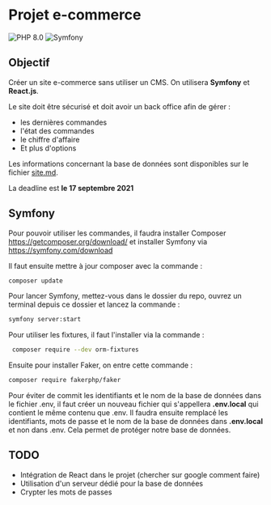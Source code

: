 # Projet e-commerce

![PHP 8.0](https://img.shields.io/badge/PHP-8.0-blue)
![Symfony](https://img.shields.io/badge/Symfony-5.0-brightgreen)

## Objectif

Créer un site e-commerce sans utiliser un CMS. On utilisera **Symfony** et **React.js**.

Le site doit être sécurisé et doit avoir un back office afin de gérer :

- les dernières commandes
- l'état des commandes
- le chiffre d'affaire
- Et plus d'options

Les informations concernant la base de données sont disponibles sur le fichier [site.md](https://github.com/AlexandreTO/Projet/blob/master/site.md).

La deadline est **le 17 septembre 2021**

## Symfony

Pour pouvoir utiliser les commandes, il faudra installer Composer <https://getcomposer.org/download/> et installer Symfony via <https://symfony.com/download>

Il faut ensuite mettre à jour composer avec la commande :

```bash
composer update
```

Pour lancer Symfony, mettez-vous dans le dossier du repo, ouvrez un terminal depuis ce dossier et lancez la commande :

```bash
symfony server:start
```

Pour utiliser les fixtures, il faut l'installer via la commande :

```bash
 composer require --dev orm-fixtures
```

Ensuite pour installer Faker, on entre cette commande :

```bash
composer require fakerphp/faker
```

Pour éviter de commit les identifiants et le nom de la base de données dans le fichier .env, il faut créer un nouveau fichier qui s'appellera **.env.local** qui contient le même contenu que .env. Il faudra ensuite remplacé les identifiants, mots de passe et le nom de la base de données dans **.env.local** et non dans .env. Cela permet de protéger notre base de données.

## TODO

- Intégration de React dans le projet (chercher sur google comment faire)
- Utilisation d'un serveur dédié pour la base de données
- Crypter les mots de passes
